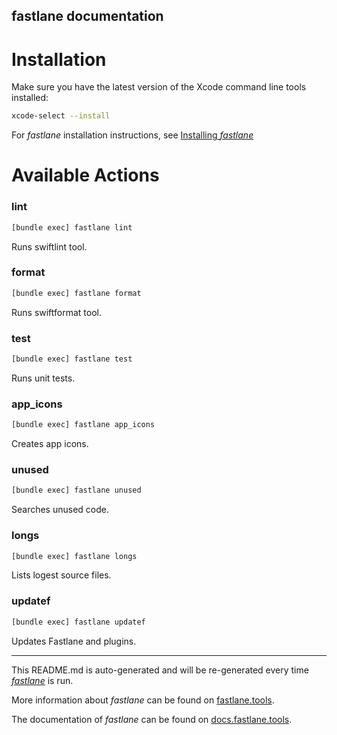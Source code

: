 fastlane documentation
----

# Installation

Make sure you have the latest version of the Xcode command line tools installed:

```sh
xcode-select --install
```

For _fastlane_ installation instructions, see [Installing _fastlane_](https://docs.fastlane.tools/#installing-fastlane)

# Available Actions

### lint

```sh
[bundle exec] fastlane lint
```

Runs swiftlint tool.

### format

```sh
[bundle exec] fastlane format
```

Runs swiftformat tool.

### test

```sh
[bundle exec] fastlane test
```

Runs unit tests.

### app_icons

```sh
[bundle exec] fastlane app_icons
```

Creates app icons.

### unused

```sh
[bundle exec] fastlane unused
```

Searches unused code.

### longs

```sh
[bundle exec] fastlane longs
```

Lists logest source files.

### updatef

```sh
[bundle exec] fastlane updatef
```

Updates Fastlane and plugins.

----

This README.md is auto-generated and will be re-generated every time [_fastlane_](https://fastlane.tools) is run.

More information about _fastlane_ can be found on [fastlane.tools](https://fastlane.tools).

The documentation of _fastlane_ can be found on [docs.fastlane.tools](https://docs.fastlane.tools).

